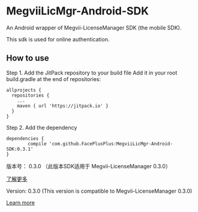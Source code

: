 # MegviiLicMgr-Android-SDK
An Android wrapper of Megvii-LicenseManager SDK (the mobile SDK). 

This sdk is used for online authentication.
## How to use
Step 1. Add the JitPack repository to your build file
Add it in your root build.gradle at the end of repositories:
```
allprojects {
  repositories {
    ...
    maven { url 'https://jitpack.io' }
  }
}
```
Step 2. Add the dependency
```
dependencies {
        compile 'com.github.FacePlusPlus:MegviiLicMgr-Android-SDK:0.3.1'
}
```

版本号： 0.3.0
（此版本SDK适用于 Megvii-LicenseManager 0.3.0）

[了解更多](https://github.com/FacePlusPlus/MegviiLicMgr-Android-SDK/wiki)

Version: 0.3.0 (This version is compatible to Megvii-LicenseManager 0.3.0)

[Learn more](https://github.com/FacePlusPlus/MegviiLicMgr-Android-SDK/wiki)
